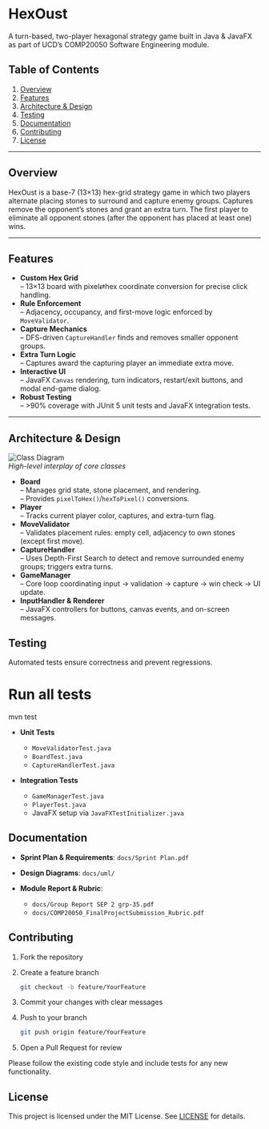 # HexOust

A turn-based, two-player hexagonal strategy game built in Java & JavaFX as part of UCD’s COMP20050 Software Engineering module.

## Table of Contents

1. [Overview](#overview)  
2. [Features](#features)  
3. [Architecture & Design](#architecture--design)  
4. [Testing](#testing)  
5. [Documentation](#documentation)  
6. [Contributing](#contributing)  
7. [License](#license)

---

## Overview

HexOust is a base-7 (13×13) hex-grid strategy game in which two players alternate placing stones to surround and capture enemy groups. Captures remove the opponent’s stones and grant an extra turn. The first player to eliminate all opponent stones (after the opponent has placed at least one) wins.

---

## Features

- **Custom Hex Grid**  
  – 13×13 board with pixel⇄hex coordinate conversion for precise click handling.  
- **Rule Enforcement**  
  – Adjacency, occupancy, and first-move logic enforced by `MoveValidator`.  
- **Capture Mechanics**  
  – DFS-driven `CaptureHandler` finds and removes smaller opponent groups.  
- **Extra Turn Logic**  
  – Captures award the capturing player an immediate extra move.  
- **Interactive UI**  
  – JavaFX `Canvas` rendering, turn indicators, restart/exit buttons, and modal end-game dialog.  
- **Robust Testing**  
  – >90% coverage with JUnit 5 unit tests and JavaFX integration tests.  

---

## Architecture & Design

![Class Diagram](docs/uml/class-diagram.png)  
*High-level interplay of core classes*

- **Board**  
  – Manages grid state, stone placement, and rendering.  
  – Provides `pixelToHex()`/`hexToPixel()` conversions.  
- **Player**  
  – Tracks current player color, captures, and extra-turn flag.  
- **MoveValidator**  
  – Validates placement rules: empty cell, adjacency to own stones (except first move).  
- **CaptureHandler**  
  – Uses Depth-First Search to detect and remove surrounded enemy groups; triggers extra turns.  
- **GameManager**  
  – Core loop coordinating input → validation → capture → win check → UI update.  
- **InputHandler & Renderer**  
  – JavaFX controllers for buttons, canvas events, and on-screen messages.



## Testing

Automated tests ensure correctness and prevent regressions.

# Run all tests
mvn test

* **Unit Tests**

  * `MoveValidatorTest.java`
  * `BoardTest.java`
  * `CaptureHandlerTest.java`
* **Integration Tests**

  * `GameManagerTest.java`
  * `PlayerTest.java`
  * JavaFX setup via `JavaFXTestInitializer.java`

## Documentation

* **Sprint Plan & Requirements**: `docs/Sprint Plan.pdf`
* **Design Diagrams**: `docs/uml/`
* **Module Report & Rubric**:

  * `docs/Group Report SEP 2 grp-35.pdf`
  * `docs/COMP20050_FinalProjectSubmission_Rubric.pdf`

## Contributing

1. Fork the repository
2. Create a feature branch

   ```bash
   git checkout -b feature/YourFeature
   ```
3. Commit your changes with clear messages
4. Push to your branch

   ```bash
   git push origin feature/YourFeature
   ```
5. Open a Pull Request for review

Please follow the existing code style and include tests for any new functionality.

## License

This project is licensed under the MIT License. See [LICENSE](LICENSE) for details.


